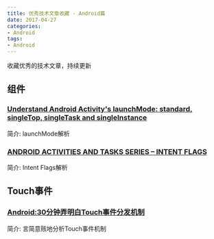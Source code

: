 ```yaml
---
title: 优秀技术文章收藏 - Android篇
date: 2017-04-27
categories:
- Android
tags:
- Android
---
```

收藏优秀的技术文章，持续更新

## 组件

### [Understand Android Activity's launchMode: standard, singleTop, singleTask and singleInstance](https://inthecheesefactory.com/blog/understand-android-activity-launchmode/en)
简介: launchMode解析

### [ANDROID ACTIVITIES AND TASKS SERIES – INTENT FLAGS](https://blog.akquinet.de/2010/04/15/android-activites-and-tasks-series-intent-flags/)
简介: Intent Flags解析

## Touch事件

### [Android:30分钟弄明白Touch事件分发机制](http://www.cnblogs.com/linjzong/p/4191891.html)
简介: 言简意赅地分析Touch事件机制
